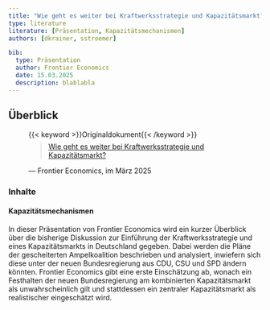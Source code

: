 ```yaml
---
title: "Wie geht es weiter bei Kraftwerksstrategie und Kapazitätsmarkt?"
type: literature
literature: [Präsentation, Kapazitätsmechanismen]
authors: [dkrainer, sstroemer]

bib:
  type: Präsentation
  author: Frontier Economics
  date: 15.03.2025
  description: blablabla
---
```


## Überblick

<figure>
    {{< keyword >}}Originaldokument{{< /keyword >}}
    <blockquote style="margin-top: 0.5em;">
        <a href="/documents/frontier_20250313.pdf" target="_blank">
            Wie geht es weiter bei Kraftwerksstrategie und Kapazitätsmarkt?
        </a>
    </blockquote>
    <figcaption>— Frontier Economics, im März 2025</figcaption>
</figure>

### Inhalte

#### Kapazitätsmechanismen

In dieser Präsentation von Frontier Economics wird ein kurzer Überblick über die bisherige Diskussion zur Einführung der Kraftwerksstrategie und eines Kapazitätsmarkts in Deutschland gegeben. Dabei werden die Pläne der gescheiterten Ampelkoalition beschrieben und analysiert, inwiefern sich diese unter der neuen Bundesregierung aus CDU, CSU und SPD ändern könnten. Frontier Economics gibt eine erste Einschätzung ab, wonach ein Festhalten der neuen Bundesregierung am kombinierten Kapazitätsmarkt als unwahrscheinlich gilt und stattdessen ein zentraler Kapazitätsmarkt als realistischer eingeschätzt wird.

<!--
## Weiterführende Links

{{< keyword >}}Blogartikel{{< /keyword >}} [TITLE](URL)
-->
